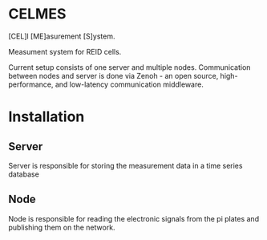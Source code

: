 # CELMES

[CEL]l [ME]asurement [S]ystem.

Measument system for REID cells.

Current setup consists of one server and multiple nodes. Communication between nodes and server is done via Zenoh - an open source, high-performance, and low-latency communication middleware.

# Installation

## Server

Server is responsible for storing the measurement data in a time series database

## Node

Node is responsible for reading the electronic signals from the pi plates and publishing them on the network.
